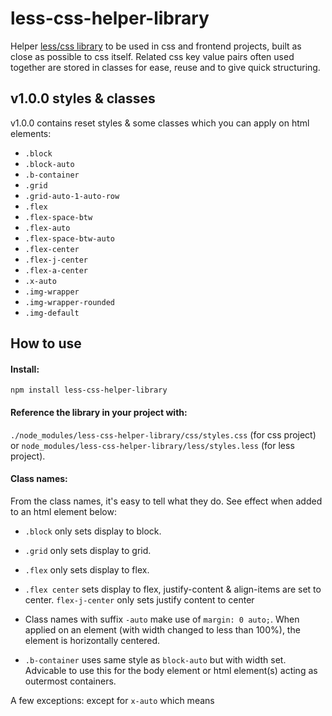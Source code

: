 # less-css-helper-library

Helper [less/css library](https://github.com/code-collabo/less-css-helper-library) to be used in css and frontend projects, built as close as possible to css itself. Related css key value pairs often used together are stored in classes for ease, reuse and to give quick structuring.

## v1.0.0 styles & classes
v1.0.0 contains reset styles & some classes which you can apply on html elements:

* `.block` 
* `.block-auto`
* `.b-container` 
* `.grid`
* `.grid-auto-1-auto-row` 
* `.flex` 
* `.flex-space-btw` 
* `.flex-auto` 
* `.flex-space-btw-auto` 
* `.flex-center` 
* `.flex-j-center` 
* `.flex-a-center` 
* `.x-auto` 
* `.img-wrapper` 
* `.img-wrapper-rounded` 
* `.img-default`

## How to use
#### Install:
`npm install less-css-helper-library`

#### Reference the library in your project with:
`./node_modules/less-css-helper-library/css/styles.css` (for css project) or `node_modules/less-css-helper-library/less/styles.less` (for less project).

#### Class names:
From the class names, it's easy to tell what they do. See effect when added to an html element below:
* `.block` only sets display to block.
* `.grid` only sets display to grid. 
* `.flex` only sets display to flex.
* `.flex center` sets display to flex, justify-content & align-items are set to center. `flex-j-center` only sets justify content to center
 
* Class names with suffix `-auto` make use of `margin: 0 auto;`. When applied on an element (with width changed to less than 100%), the element is horizontally centered. 


* `.b-container` uses same style as `block-auto` but with width set. Advicable to use this for the body element or html element(s) acting as outermost containers.

A few exceptions: except for `x-auto` which means


